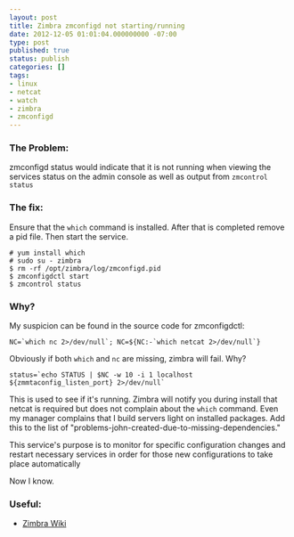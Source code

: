 ```yaml
---
layout: post
title: Zimbra zmconfigd not starting/running
date: 2012-12-05 01:01:04.000000000 -07:00
type: post
published: true
status: publish
categories: []
tags:
- linux
- netcat
- watch
- zimbra
- zmconfigd
---
```

### The Problem:

zmconfigd status would indicate that it is not running when viewing the services status on the admin console as well as output from `zmcontrol status`

### The fix:

Ensure that the `which` command is installed. After that is completed remove a pid file. Then start the service.

```
# yum install which
# sudo su - zimbra
$ rm -rf /opt/zimbra/log/zmconfigd.pid
$ zmconfigdctl start
$ zmcontrol status
```

### Why?
My suspicion can be found in the source code for zmconfigdctl:

```
NC=`which nc 2>/dev/null`; NC=${NC:-`which netcat 2>/dev/null`}
```

Obviously if both `which` and `nc` are missing, zimbra will fail. Why?

```
status=`echo STATUS | $NC -w 10 -i 1 localhost ${zmmtaconfig_listen_port} 2>/dev/null`
```

This is used to see if it's running. Zimbra will notify you during install that netcat is required but does not complain about the `which` command. Even my manager complains that I build servers light on installed packages. Add this to the list of "problems-john-created-due-to-missing-dependencies."

This service's purpose is to monitor for specific configuration changes and restart necessary services in order for those new configurations to take place automatically

Now I know.

### Useful:
* [Zimbra Wiki](http://wiki.zimbra.com/wiki/Zmconfigd)
